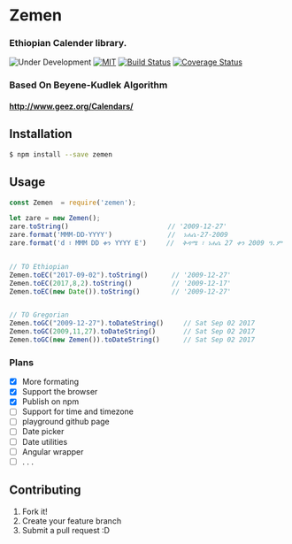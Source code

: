# Zemen
### Ethiopian Calender library.

![Under Development](https://img.shields.io/badge/under-development-orange.svg)
[![MIT](https://img.shields.io/packagist/l/doctrine/orm.svg?maxAge=2592000)](LICENCE.md)
[![Build Status](https://travis-ci.org/m3hari/zemen.svg?branch=master)](https://travis-ci.org/m3hari/zemen)
[![Coverage Status](https://coveralls.io/repos/github/m3hari/zemen/badge.svg?branch=develop)](https://coveralls.io/github/m3hari/zemen?branch=master)


### Based On Beyene-Kudlek  Algorithm 
#### http://www.geez.org/Calendars/

## Installation

```bash
$ npm install --save zemen  
```

## Usage
```js
const Zemen  = require('zemen');

let zare = new Zemen();
zare.toString()                         // '2009-12-27'
zare.format('MMM-DD-YYYY')              //  ነሐሴ-27-2009
zare.format('d ፣ MMM DD ቀን YYYY E')     //  ቅዳሜ ፣ ነሐሴ 27 ቀን 2009 ዓ.ም


// TO Ethiopian
Zemen.toEC("2017-09-02").toString()      // '2009-12-27'
Zemen.toEC(2017,8,2).toString()          // '2009-12-17'
Zemen.toEC(new Date()).toString()        // '2009-12-27'


// TO Gregorian
Zemen.toGC("2009-12-27").toDateString()     // Sat Sep 02 2017
Zemen.toGC(2009,11,27).toDateString()       // Sat Sep 02 2017
Zemen.toGC(new Zemen()).toDateString()      // Sat Sep 02 2017

```



### Plans
- [x] More formating
- [x] Support the browser
- [x] Publish on npm
- [ ] Support for time and timezone
- [ ] playground github page
- [ ] Date picker
- [ ] Date utilities
- [ ] Angular wrapper
- [ ] . . .

## Contributing
1. Fork it!
2. Create your feature branch
3. Submit a pull request :D